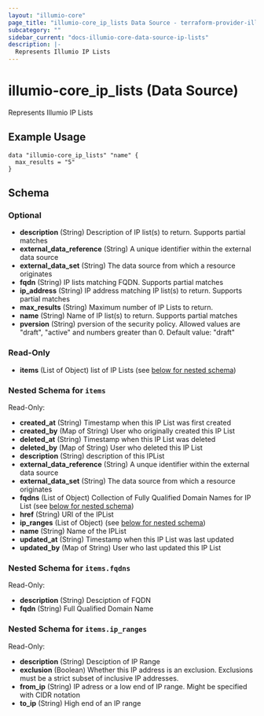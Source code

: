 ```yaml
---
layout: "illumio-core"
page_title: "illumio-core_ip_lists Data Source - terraform-provider-illumio-core"
subcategory: ""
sidebar_current: "docs-illumio-core-data-source-ip-lists"
description: |-
  Represents Illumio IP Lists
---
```


# illumio-core_ip_lists (Data Source)

Represents Illumio IP Lists

Example Usage
------------

```hcl
data "illumio-core_ip_lists" "name" {
  max_results = "5"
}  
```

## Schema

### Optional

- **description** (String) Description of IP list(s) to return. Supports partial matches
- **external_data_reference** (String) A unique identifier within the external data source
- **external_data_set** (String) The data source from which a resource originates
- **fqdn** (String) IP lists matching FQDN. Supports partial matches
- **ip_address** (String) IP address matching IP list(s) to return. Supports partial matches
- **max_results** (String) Maximum number of IP Lists to return.
- **name** (String) Name of IP list(s) to return. Supports partial matches
- **pversion** (String) pversion of the security policy. Allowed values are "draft", "active" and numbers greater than 0. Default value: "draft"

### Read-Only

- **items** (List of Object) list of IP Lists (see [below for nested schema](#nestedatt--items))

<a id="nestedatt--items"></a>
### Nested Schema for `items`

Read-Only:

- **created_at** (String) Timestamp when this IP List was first created
- **created_by** (Map of String) User who originally created this IP List
- **deleted_at** (String) Timestamp when this IP List was deleted
- **deleted_by** (Map of String) User who deleted this IP List
- **description** (String) description of this IPList
- **external_data_reference** (String) A unque identifier within the external data source
- **external_data_set** (String) The data source from which a resource originates
- **fqdns** (List of Object) Collection of Fully Qualified Domain Names for IP List (see [below for nested schema](#nestedobjatt--items--fqdns))
- **href** (String) URI of the IPList
- **ip_ranges** (List of Object) (see [below for nested schema](#nestedobjatt--items--ip_ranges))
- **name** (String) Name of the IPList
- **updated_at** (String) Timestamp when this IP List was last updated
- **updated_by** (Map of String) User who last updated this IP List

<a id="nestedobjatt--items--fqdns"></a>
### Nested Schema for `items.fqdns`

Read-Only:

- **description** (String) Desciption of FQDN
- **fqdn** (String) Full Qualified Domain Name


<a id="nestedobjatt--items--ip_ranges"></a>
### Nested Schema for `items.ip_ranges`

Read-Only:

- **description** (String) Desciption of IP Range
- **exclusion** (Boolean) Whether this IP address is an exclusion. Exclusions must be a strict subset of inclusive IP addresses.
- **from_ip** (String) IP adress or a low end of IP range. Might be specified with CIDR notation
- **to_ip** (String) High end of an IP range

